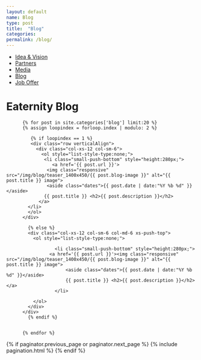 ```yaml
---
layout: default
name: Blog
type: post
title:  "Blog"
categories:
permalink: /blog/
---
```


<div class="container hidden-xs">
  <div class="row">
    <div class="col-xs-12 text-center">
      <ul class="subNavigation">
        <a href="/about"><li>Idea &amp; Vision</li></a>
        <a href="/about/partners"><li>Partners</li></a>
        <a href="/about/media"><li>Media</li></a>
        <a href="/blog"><li class="current">Blog</li></a>
        <a href="/about/#job-offer"><li><i class="fa fa-angle-right fa-lg"></i> Job Offer <i class="fa fa-angle-left fa-lg"></i></li></a>
      </ul>
    </div>
  </div>
</div>

<div class="container big-push-bottom">
  <div class="row push-top small-push-bottom">
    <div class="col-xs-12 text-center push-bottom">
      <h1>Eaternity Blog</h1>
    </div>
  </div>

          {% for post in site.categories['blog'] limit:20 %}
          {% assign loopindex = forloop.index | modulo: 2 %}

             {% if loopindex == 1 %}
             <div class="row verticalAlign">
               <div class="col-xs-12 col-sm-6">
                 <ol style="list-style-type:none;">
                  <li class="small-push-bottom" style="height:280px;">
      			     <a href='{{ post.url }}'>
                   <img class="responsive" src="/img/blog/teaser_1400x450/{{ post.blog-image }}" alt="{{ post.title }} image">
                   <aside class="dates">{{ post.date | date:"%Y %b %d" }}</aside>
                  {{ post.title }} <h2>{{ post.description }}</h2>
                </a>
            </li>
            </ol>
          </div>

            {% else %}
            <div class="col-xs-12 col-sm-6 col-md-6 xs-push-top">
              <ol style="list-style-type:none;">

                      <li class="small-push-bottom" style="height:280px;">
                    <a href='{{ post.url }}'><img class="responsive" src="/img/blog/teaser_1400x450/{{ post.blog-image }}" alt="{{ post.title }} image">
                          <aside class="dates">{{ post.date | date:"%Y %b %d" }}</aside>
                          {{ post.title }} <h2>{{ post.description }}</h2></a>
                      </li>

              </ol>
            </div>
          </div>
            {% endif %}


          {% endfor %}

</div>

<div>
  {% if paginator.previous_page or paginator.next_page %}
      {% include pagination.html %}
  {% endif %}
</div>
